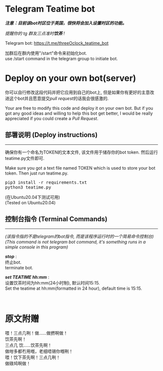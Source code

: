 # Telegram Teatime bot

***注意：目前该bot时区位于英国，很快将会加入设置时区的功能。***

*提醒你的 tg 群友三点准时**饮茶** !*

Telegram bot: https://t.me/threeOclock_teatime_bot   

加群后在群内使用"/start"命令来初始化bot.   
use /start command in the telegram group to initiate bot.

# Deploy on your own bot(server)
你可以自行修改这段代码并把它应用到自己的bot上, 但是如果你有更好的主意改进这个bot并且愿意提交*pull request*的话我会很感激的.

Your are free to modify this code and deploy it on your own bot. But if you got any good ideas and willing to help this bot get better, I would be really appreciated if you could create a *Pull Request*.

## 部署说明 (Deploy instructions)
---
确保你有一个命名为TOKEN的文本文件, 该文件用于储存你的bot token. 然后运行teatime.py文件即可.

Make sure you got a text file named TOKEN which is used to store your bot token. Then just run teatime.py.

<pre>
pip3 install -r requirements.txt
python3 teatime.py
</pre>

(在Ubuntu20.04下测试可用)   
(Tested on Ubuntu20.04)   
## 控制台指令 (Terminal Commands)
---  
*(该指令指的不是telegram的bot指令, 而是该程序运行时的一个简易命令控制台)*   
*(This command is not telegram bot command, it's something runs in a simple console in this program)*   

***stop*** :    
终止bot.   
terminate bot.

***set TEATIME hh:mm*** :   
设置饮茶时间为hh:mm(24小时制), 默认时间15:15.   
Set the teatime at hh:mm(formatted in 24 hour), default time is 15:15.   

<br>

# 原文附赠

喂！三点几咧！做……做撚啊做！  
饮茶先啊！   
三点几 饮……饮茶先啊！   
做咁多都冇用嘅，老细唔锡你嘅咧！  
喂！饮下茶先啊！三点几咧！   
做碌鸠啊做！  
